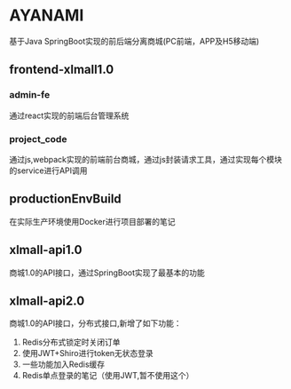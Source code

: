 # AYANAMI
基于Java SpringBoot实现的前后端分离商城(PC前端，APP及H5移动端)

## frontend-xlmall1.0

### admin-fe
通过react实现的前端后台管理系统

### project_code
通过js,webpack实现的前端前台商城，通过js封装请求工具，通过实现每个模块的service进行API调用


## productionEnvBuild
在实际生产环境使用Docker进行项目部署的笔记

## xlmall-api1.0
商城1.0的API接口，通过SpringBoot实现了最基本的功能

## xlmall-api2.0
商城1.0的API接口，分布式接口,新增了如下功能：

1. Redis分布式锁定时关闭订单
2. 使用JWT+Shiro进行token无状态登录
3. 一些功能加入Redis缓存
4. Redis单点登录的笔记（使用JWT,暂不使用这个）